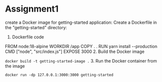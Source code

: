 # Assignment1

create a Docker image for getting-started application:
Create a Dockerfile in the "getting-started" directory:

1. Dockerfile code

FROM node:18-alpine
WORKDIR /app
COPY . .
RUN yarn install --production
CMD ["node", "src/index.js"]
EXPOSE 3000
2. Build the Docker image

```docker build -t getting-started-image .```
3. Run the Docker container from the image

```docker run -dp 127.0.0.1:3000:3000 getting-started```

